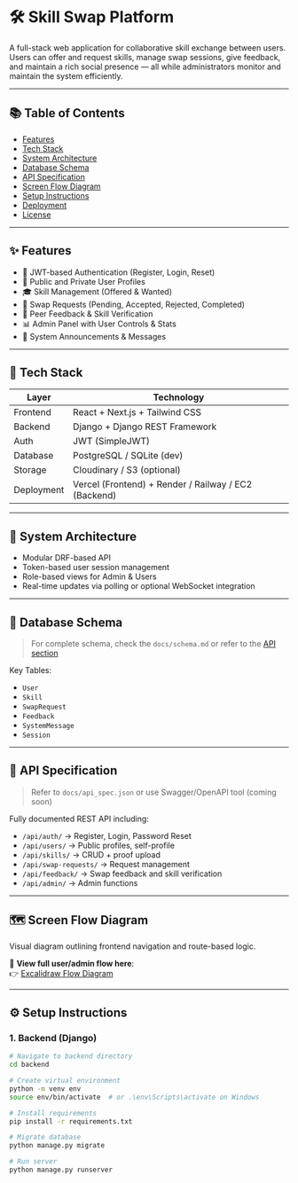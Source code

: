 # 🛠️ Skill Swap Platform

A full-stack web application for collaborative skill exchange between users. Users can offer and request skills, manage swap sessions, give feedback, and maintain a rich social presence — all while administrators monitor and maintain the system efficiently.

---

## 📚 Table of Contents

- [Features](#-features)
- [Tech Stack](#-tech-stack)
- [System Architecture](#-system-architecture)
- [Database Schema](#-database-schema)
- [API Specification](#-api-specification)
- [Screen Flow Diagram](#-screen-flow-diagram)
- [Setup Instructions](#-setup-instructions)
- [Deployment](#-deployment)
- [License](#-license)

---

## ✨ Features

- 🔐 JWT-based Authentication (Register, Login, Reset)
- 👤 Public and Private User Profiles
- 🎓 Skill Management (Offered & Wanted)
- 🔄 Swap Requests (Pending, Accepted, Rejected, Completed)
- 🌟 Peer Feedback & Skill Verification
- 📊 Admin Panel with User Controls & Stats
- 📢 System Announcements & Messages

---

## 🧰 Tech Stack

| Layer        | Technology                     |
|--------------|--------------------------------|
| Frontend     | React + Next.js + Tailwind CSS |
| Backend      | Django + Django REST Framework |
| Auth         | JWT (SimpleJWT)                |
| Database     | PostgreSQL / SQLite (dev)      |
| Storage      | Cloudinary / S3 (optional)     |
| Deployment   | Vercel (Frontend) + Render / Railway / EC2 (Backend) |

---

## 🧠 System Architecture

- Modular DRF-based API
- Token-based user session management
- Role-based views for Admin & Users
- Real-time updates via polling or optional WebSocket integration

---

## 🧾 Database Schema

> For complete schema, check the `docs/schema.md` or refer to the [API section](#api-specification)

Key Tables:
- `User`
- `Skill`
- `SwapRequest`
- `Feedback`
- `SystemMessage`
- `Session`

---

## 📡 API Specification

> Refer to `docs/api_spec.json` or use Swagger/OpenAPI tool (coming soon)

Fully documented REST API including:

- `/api/auth/` → Register, Login, Password Reset
- `/api/users/` → Public profiles, self-profile
- `/api/skills/` → CRUD + proof upload
- `/api/swap-requests/` → Request management
- `/api/feedback/` → Swap feedback and skill verification
- `/api/admin/` → Admin functions

---

## 🗺️ Screen Flow Diagram

Visual diagram outlining frontend navigation and route-based logic.

🔗 **View full user/admin flow here**:  
👉 [Excalidraw Flow Diagram](https://excalidraw.com/#json=z3iFXbEi84ADwWVFpuaBl,OvZKKtaN2kAnkIfLdbBGLw)

---

## ⚙️ Setup Instructions

### 1. Backend (Django)

```bash
# Navigate to backend directory
cd backend

# Create virtual environment
python -m venv env
source env/bin/activate  # or .\env\Scripts\activate on Windows

# Install requirements
pip install -r requirements.txt

# Migrate database
python manage.py migrate

# Run server
python manage.py runserver
